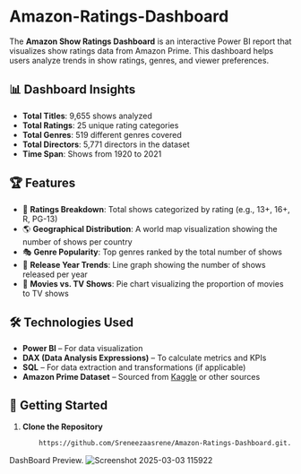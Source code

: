 # Amazon-Ratings-Dashboard
The **Amazon Show Ratings Dashboard** is an interactive Power BI report that visualizes show ratings data from Amazon Prime. This dashboard helps users analyze trends in show ratings, genres, and viewer preferences.

## 📊 Dashboard Insights
- **Total Titles**: 9,655 shows analyzed
- **Total Ratings**: 25 unique rating categories
- **Total Genres**: 519 different genres covered
- **Total Directors**: 5,771 directors in the dataset
- **Time Span**: Shows from 1920 to 2021

## 🏆 Features
- 📌 **Ratings Breakdown**: Total shows categorized by rating (e.g., 13+, 16+, R, PG-13)
- 🌎 **Geographical Distribution**: A world map visualization showing the number of shows per country
- 🎭 **Genre Popularity**: Top genres ranked by the total number of shows
- 📆 **Release Year Trends**: Line graph showing the number of shows released per year
- 🎥 **Movies vs. TV Shows**: Pie chart visualizing the proportion of movies to TV shows

## 🛠 Technologies Used
- **Power BI** – For data visualization
- **DAX (Data Analysis Expressions)** – To calculate metrics and KPIs
- **SQL** – For data extraction and transformations (if applicable)
- **Amazon Prime Dataset** – Sourced from [Kaggle](https://www.kaggle.com/) or other sources

## 🚀 Getting Started
1. **Clone the Repository**
   ```sh
       https://github.com/Sreneezaasrene/Amazon-Ratings-Dashboard.git.

DashBoard Preview.
![Screenshot 2025-03-03 115922](https://github.com/user-attachments/assets/85a5eebe-cd8b-4cc7-aa9a-c10d5fca483e)

